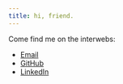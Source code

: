 ```yaml
---
title: hi, friend.
---
```


Come find me on the interwebs:

* [Email](mailto:md.zhang.aka@gmail.com)
* [GitHub](https://github.com/mdzhang)
* [LinkedIn](https://www.linkedin.com/in/mdzhang)
